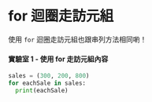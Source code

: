 # for 迴圈走訪元組



使用 `for` 迴圈走訪元組也跟串列方法相同喲！

#### **實驗室 1 - 使用 for 走訪元組內容**

```python
sales = (300, 200, 800)
for eachSale in sales:
  print(eachSale)
```

